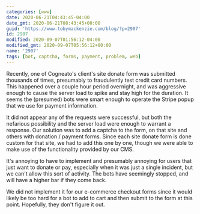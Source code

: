 ```yaml
---
categories: [www]
date: 2020-06-21T04:43:45-04:00
date_gmt: 2020-06-21T08:43:45+00:00
guid: 'https://www.tobymackenzie.com/blog/?p=2907'
id: 2907
modified: 2020-09-07T01:56:12-04:00
modified_gmt: 2020-09-07T05:56:12+00:00
name: '2907'
tags: [bot, captcha, forms, payment, problem, web]
---
```


Recently, one of Cogneato's client's site donate form was submitted thousands of times, presumably to fraudulently test credit card numbers.<!--more-->  This happened over a couple hour period overnight, and was aggressive enough to cause the server load to spike and stay high for the duration.  It seems the (presumed) bots were smart enough to operate the Stripe popup that we use for payment information.

It did not appear any of the requests were successful, but both the nefarious possibility and the server load were enough to warrant a response.  Our solution was to add a captcha to the form, on that site and others with donation / payment forms.  Since each site donate form is done custom for that site, we had to add this one by one, though we were able to make use of the functionality provided by our CMS.

It's annoying to have to implement and presumably annoying for users that just want to donate or pay, especially when it was just a single incident, but we can't allow this sort of activity.  The bots have seemingly stopped, and will have a higher bar if they come back.

We did not implement it for our e-commerce checkout forms since it would likely be too hard for a bot to add to cart and then submit to the form at this point.  Hopefully, they don't figure it out.
